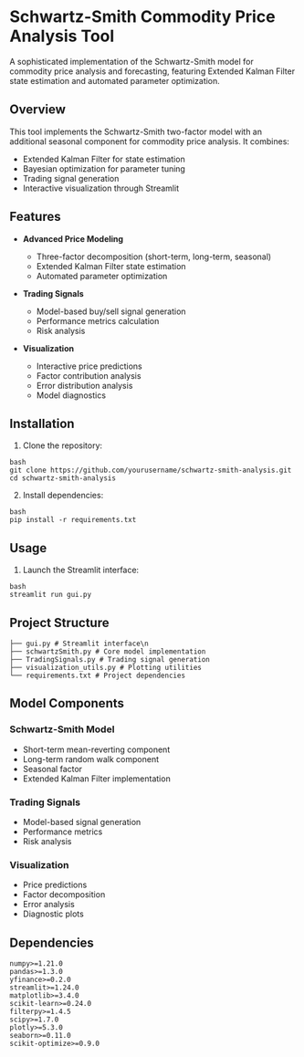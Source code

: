 # Schwartz-Smith Commodity Price Analysis Tool

A sophisticated implementation of the Schwartz-Smith model for commodity price analysis and forecasting, featuring Extended Kalman Filter state estimation and automated parameter optimization.

## Overview

This tool implements the Schwartz-Smith two-factor model with an additional seasonal component for commodity price analysis. It combines:
- Extended Kalman Filter for state estimation
- Bayesian optimization for parameter tuning
- Trading signal generation
- Interactive visualization through Streamlit

## Features

- **Advanced Price Modeling**
  - Three-factor decomposition (short-term, long-term, seasonal)
  - Extended Kalman Filter state estimation
  - Automated parameter optimization

- **Trading Signals**
  - Model-based buy/sell signal generation
  - Performance metrics calculation
  - Risk analysis

- **Visualization**
  - Interactive price predictions
  - Factor contribution analysis
  - Error distribution analysis
  - Model diagnostics

## Installation

1. Clone the repository: 
```
bash
git clone https://github.com/yourusername/schwartz-smith-analysis.git
cd schwartz-smith-analysis
```

2. Install dependencies:
```
bash
pip install -r requirements.txt
```

## Usage

1. Launch the Streamlit interface:
```
bash
streamlit run gui.py
```


## Project Structure
```
├── gui.py # Streamlit interface\n
├── schwartzSmith.py # Core model implementation
├── TradingSignals.py # Trading signal generation
├── visualization_utils.py # Plotting utilities
└── requirements.txt # Project dependencies
```

## Model Components

### Schwartz-Smith Model
- Short-term mean-reverting component
- Long-term random walk component
- Seasonal factor
- Extended Kalman Filter implementation

### Trading Signals
- Model-based signal generation
- Performance metrics
- Risk analysis

### Visualization
- Price predictions
- Factor decomposition
- Error analysis
- Diagnostic plots

## Dependencies

```
numpy>=1.21.0
pandas>=1.3.0
yfinance>=0.2.0
streamlit>=1.24.0
matplotlib>=3.4.0
scikit-learn>=0.24.0
filterpy>=1.4.5
scipy>=1.7.0
plotly>=5.3.0
seaborn>=0.11.0
scikit-optimize>=0.9.0
```


